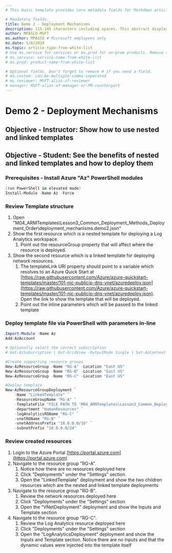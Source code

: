 ```yaml
---
# This basic template provides core metadata fields for Markdown articles on docs.microsoft.com.

# Mandatory fields.
title: Demo 2 - Deployment Mechanisms
description: 115-145 characters including spaces. This abstract displays in the search result.
author: MPASCO-MSFT
ms.author: MPASCO # Microsoft employees only
ms.date: 5/8/2019
ms.topic: article-type-from-white-list
# Use ms.service for services or ms.prod for on-prem products. Remove the # before the relevant field.
# ms.service: service-name-from-white-list
# ms.prod: product-name-from-white-list

# Optional fields. Don't forget to remove # if you need a field.
# ms.custom: can-be-multiple-comma-separated
# ms.reviewer: MSFT-alias-of-reviewer
# manager: MSFT-alias-of-manager-or-PM-counterpart
---
```

# Demo 2 - Deployment Mechanisms

## Objective - Instructor: Show how to use nested and linked templates

## Objective - Student: See the benefits of nested and linked templates and how to deploy them

### Prerequisites - Install Azure "Az" PowerShell modules

 ```PowerShell
(run PowerShell in elevated mode)
Install-Module -Name Az -Force
```

### Review Template structure
1. Open "M04_ARMTemplates\Lesson3_Common_Deployment_Methods_Deployment_Order\deployment_mechanisms.demo2.json"
1. Show the first resource which is a nested template for deploying a Log Analytics workspace.
    1. Point out the resourceGroup property that will affect where the resource is deployed.
1. Show the second resource which is a linked template for deploying network resources.
    1. The templateLink URI property should point to a variable which resolves to an Azure Quick Start at [https://raw.githubusercontent.com/Azure/azure-quickstart-templates/master/101-nic-publicip-dns-vnet/azuredeploy.json](https://raw.githubusercontent.com/Azure/azure-quickstart-templates/master/101-nic-publicip-dns-vnet/azuredeploy.json). Open the link to show the template that will be deployed.
    1. Point out the inline parameters which will be passed to the linked template


### Deploy template file via PowerShell with parameters in-line

```PowerShell
Import-Module -Name Az
Add-AzAccount

# Optionally select the correct subscription
# Get-AzSubscription | Out-GridView -OutputMode Single | Set-AzContext

#Create supporting resource groups
New-AzResourceGroup -Name "RG-A" -Location "East US"
New-AzResourceGroup -Name "RG-B" -Location "East US"
New-AzResourceGroup -Name "RG-C" -Location "East US"

#Deploy template
New-AzResourceGroupDeployment `
    -Name "LinkedTemplate" `
    -ResourceGroupName "RG-A" `
    -TemplateFile "FILE PATH TO 'M04_ARMTemplates\Lesson3_Common_Deployment_Methods_Deployment_Order\deployment_mechanisms.demo2.json' " `
    -department "HumanResources" `
    -logAnalyticsRGName "RG-C" `
    -vnetRGName "RG-B" `
    -vnetAddressPrefix "10.0.0.0/16" `
    -subnetPrefix "10.0.0.0/24"
```

### Review created resources

1. Login to the Azure Portal [https://portal.azure.com](https://portal.azure.com)
1. Navigate to the resource group "RG-A".
    1. Notice how there are no resources deployed here
    1. Click "Deployments" under the "Settings" section
    1. Open the "LinkedTemplate" deployment and show the two children resources which are the nested and linked template deployments
1. Navigate to the resource group "RG-B".
    1. Review the network resources deployed here
    1. Click "Deployments" under the "Settings" section
    1. Open the "VNetDeployment" deployment and show the Inputs and Template section
1. Navigate to the resource group "RG-C".
    1. Review the Log Analytics resource deployed here
    1. Click "Deployments" under the "Settings" section
    1. Open the "LogAnalyticsDeployment" deployment and show the Inputs and Template section. Notice there are no Inputs and that the dynamic values were injected into the template itself
